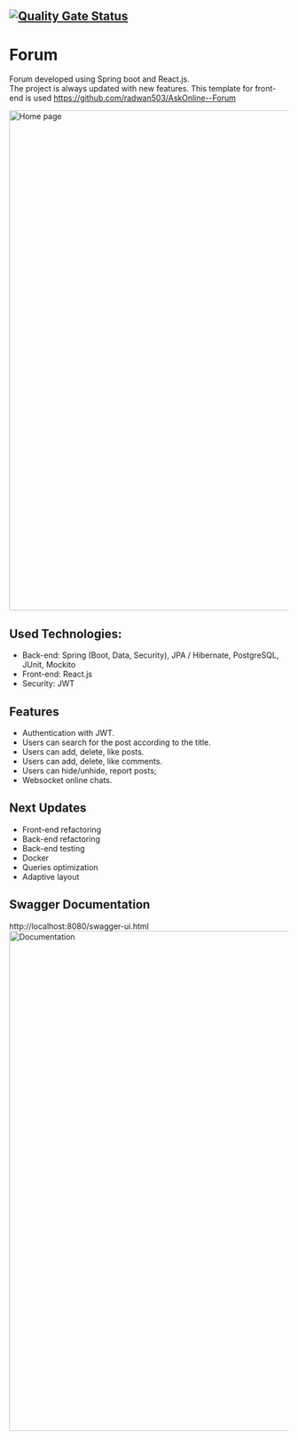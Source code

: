 ## [![Quality Gate Status](https://sonarcloud.io/api/project_badges/measure?project=h1r0kuu_forum&metric=alert_status)](https://sonarcloud.io/summary/new_code?id=h1r0kuu_forum)

# Forum
Forum developed using Spring boot and React.js.</br>
The project is always updated with new features. 
This template for front-end is used https://github.com/radwan503/AskOnline--Forum

<img src="https://user-images.githubusercontent.com/25689732/180481925-0eb9bd37-a5ce-4038-9f2b-c4c046d2b54b.png" alt="Home page" width="900px"/>

## Used Technologies:
* Back-end: Spring (Boot, Data, Security), JPA / Hibernate, PostgreSQL, JUnit, Mockito
* Front-end: React.js
* Security: JWT

## Features
* Authentication with JWT.
* Users can search for the post according to the title.
* Users can add, delete, like posts.
* Users can add, delete, like comments.
* Users can hide/unhide, report posts;
* Websocket online chats.

## Next Updates
* Front-end refactoring
* Back-end refactoring
* Back-end testing
* Docker
* Queries optimization
* Adaptive layout

## Swagger Documentation

http://localhost:8080/swagger-ui.html
<img src="https://user-images.githubusercontent.com/25689732/179398757-1026e413-95c9-40fb-b8b9-bf959376a9c7.png" alt="Documentation" width="900px"/>
